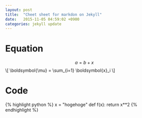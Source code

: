 ```yaml
---
layout: post
title:  "Cheet sheet for markdon on Jekyll"
date:   2015-11-05 04:59:02 +0900
categories: jekyll update
---
```

# Equation
$$a = b + x$$
\\[
\boldsymbol{\mu} = \sum_{i=1} \boldsymbol{x}_i
\\]

# Code
{% highlight python %}
x = "hogehoge"
def f(x):
    return x**2
{% endhighlight %}
